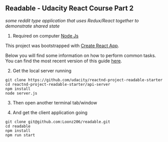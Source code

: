 Readable - Udacity React Course Part 2
----
_some reddit type application that uses Redux/React together to demonstrate shared state_
1. Required on computer [Node Js](https://nodejs.org/en/)

This project was bootstrapped with [Create React App](https://github.com/facebookincubator/create-react-app).

Below you will find some information on how to perform common tasks.<br>
You can find the most recent version of this guide [here](https://github.com/facebookincubator/create-react-app/blob/master/packages/react-scripts/template/README.md).

2. Get the local server running 
```
git clone https://github.com/udacity/reactnd-project-readable-starter
cd reactnd-project-readable-starter/api-server
npm install
node server.js
```

3. Then open another terminal tab/window 

4. And get the client application going
```
git clone git@github.com:Loonz206/readable.git
cd readable
npm install
npm run start
```
